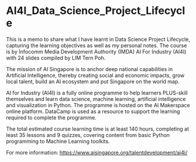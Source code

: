 # AI4I_Data_Science_Project_Lifecycle
This is a memo to share what I have learnt in Data Science Project Lifecycle, capturing the learning objectives as well as my personal notes. The course is by Infocomm Media Development Authority (IMDA) AI For Industry (AI4I) with 24 slides compiled by LIM Tern Poh.

The mission of AI Singapore is to anchor deep national capabilities in Artificial Intelligence, thereby creating social and economic impacts, grow local talent, build an AI ecosystem and put Singapore on the world map.

AI for Industry (AI4I) is a fully online programme to help learners PLUS-skill themselves and learn data science, machine learning, artificial intelligence and visualization in Python. The programme is hosted on the AI Makerspace online platform. DataCamp is used as a resource to support the learning required to complete the programme. 

The total estimated course learning time is at least 140 hours, completing at least 35 lessons and 9 quizzes, covering content from basic Python programming to Machine Learning toolkits.

For more information: https://www.aisingapore.org/talentdevelopment/ai4i/
